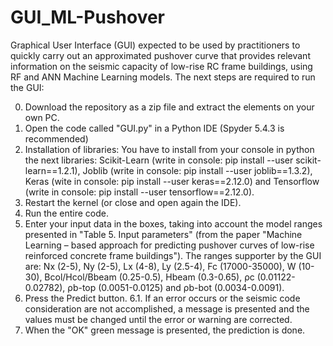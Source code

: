 # GUI_ML-Pushover
Graphical User Interface (GUI) expected to be used by practitioners to quickly carry out an approximated pushover curve that provides relevant information on the seismic capacity of low-rise RC frame buildings, using RF and ANN Machine Learning models. The next steps are required to run the GUI:

0. Download the repository as a zip file and extract the elements on your own PC.
1. Open the code called "GUI.py" in a Python IDE (Spyder 5.4.3 is recommended)
2. Installation of libraries: You have to install from your console in python the next libraries: Scikit-Learn (write in console: pip install --user scikit-learn==1.2.1), Joblib (write in console: pip install --user joblib==1.3.2), Keras (wite in console: pip install --user keras==2.12.0) and Tensorflow (write in console: pip install --user tensorflow==2.12.0).
3. Restart the kernel (or close and open again the IDE).
4. Run the entire code.
5. Enter your input data in the boxes, taking into account the model ranges presented in "Table 5. Input parameters" (from the paper "Machine Learning – based approach for predicting pushover curves of low-rise reinforced concrete frame buildings"). The ranges supporter by the GUI are: Nx (2-5), Ny (2-5), Lx (4-8), Ly (2.5-4), Fc (17000-35000), W (10-30), Bcol/Hcol/Bbeam (0.25-0.5), Hbeam (0.3-0.65), ρc (0.01122-0.02782), ρb-top (0.0051-0.0125) and ρb-bot (0.0034-0.0091).
6. Press the Predict button.
   6.1. If an error occurs or the seismic code consideration are not accomplished, a message is presented and the values must be changed 
        until the error or warning are corrected.
7. When the "OK" green message is presented, the prediction is done.
